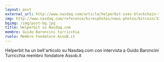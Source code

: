 ```yaml
---
layout: post
external_url: http://www.nasdaq.com/article/helperbit-uses-blockchain-to-win-european-competition-for-natural-disaster-relief-cm589298
img: http://www.nasdaq.com/reference/hiresphotos/news-photos/bitcoin/325x200/bitcoin89.jpg
bgimg: /img/post-bg.jpg
title: Helperbit su Nasdaq.com
membro: Guido Baroncini turricchia
ruolo: Membro Fondatore AssoB.it
---
```

Helperbit ha un bell'articolo su Nasdaq.com con intervista a Guido Baroncini Turricchia membro fondatore Assob.it
